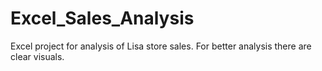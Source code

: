 # Excel_Sales_Analysis
Excel project for analysis of Lisa store sales. For better analysis there are clear visuals.

